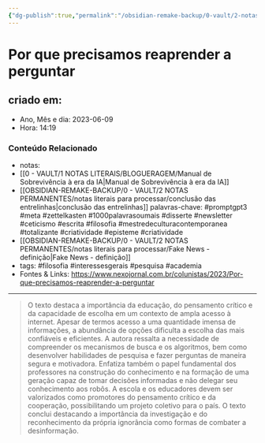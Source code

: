 ```yaml
---
{"dg-publish":true,"permalink":"/obsidian-remake-backup/0-vault/2-notas-permanentes/por-que-precisamos-reaprender-a-perguntar/","tags":["permanente","promptgpt3","meta","zettelkasten","1000palavrasoumais","disserte","newsletter","ceticismo","escrita","filosofia","mestredeculturacontemporanea","totalizante","criatividade","episteme","interessesgerais","pesquisa","academia"],"dgHomeLink":true,"dgShowLocalGraph":true,"dgShowFileTree":true,"dgEnableSearch":true,"noteIcon":""}
---
```


# Por que precisamos reaprender a perguntar

## criado em: 
-  Ano, Mês e dia: 2023-06-09
- Hora: 14:19

### Conteúdo Relacionado
- notas: 
- [[0 - VAULT/1 NOTAS LITERAIS/BLOGUERAGEM/Manual de Sobrevivência à era da IA\|Manual de Sobrevivência à era da IA]]
- [[OBSIDIAN-REMAKE-BACKUP/0 - VAULT/2 NOTAS PERMANENTES/notas literais para processar/conclusão das entrelinhas\|conclusão das entrelinhas]]
palavras-chave: #promptgpt3 #meta #zettelkasten #1000palavrasoumais #disserte #newsletter #ceticismo #escrita #filosofia #mestredeculturacontemporanea #totalizante #criatividade #episteme #criatividade 
- [[OBSIDIAN-REMAKE-BACKUP/0 - VAULT/2 NOTAS PERMANENTES/notas literais para processar/Fake News - definição\|Fake News - definição]]
- tags: #filosofia #interessesgerais #pesquisa #academia 
- Fontes & Links: https://www.nexojornal.com.br/colunistas/2023/Por-que-precisamos-reaprender-a-perguntar
---

> O texto destaca a importância da educação, do pensamento crítico e da capacidade de escolha em um contexto de ampla acesso à internet. Apesar de termos acesso a uma quantidade imensa de informações, a abundância de opções dificulta a escolha das mais confiáveis e eficientes. A autora ressalta a necessidade de compreender os mecanismos de busca e os algoritmos, bem como desenvolver habilidades de pesquisa e fazer perguntas de maneira segura e motivadora. Enfatiza também o papel fundamental dos professores na construção do conhecimento e na formação de uma geração capaz de tomar decisões informadas e não delegar seu conhecimento aos robôs. A escola e os educadores devem ser valorizados como promotores do pensamento crítico e da cooperação, possibilitando um projeto coletivo para o país. O texto conclui destacando a importância da investigação e do reconhecimento da própria ignorância como formas de combater a desinformação.

